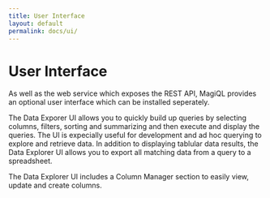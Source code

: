```yaml
---
title: User Interface
layout: default
permalink: docs/ui/
---
```


User Interface
===================

As well as the web service which exposes the REST API, MagiQL provides an optional user interface which can be installed seperately.

The Data Exporer UI allows you to quickly build up queries by selecting columns, filters, sorting and summarizing and then execute and display the queries. The UI is expecially useful for development and ad hoc querying to explore and retrieve data. In addition to displaying tablular data results, the Data Explorer UI allows you to export all matching data from a query to a spreadsheet.

The Data Explorer UI includes a Column Manager section to easily view, update and create columns.
